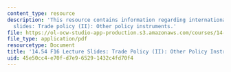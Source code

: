 ```yaml
---
content_type: resource
description: 'This resource contains information regarding international trade lecture
  slides: Trade policy (II): Other policy instruments.'
file: https://ol-ocw-studio-app-production.s3.amazonaws.com/courses/14-54-international-trade-fall-2016/45e50cc4e70fd7e965291432c4fd70f4_MIT14_54F16_Lecture_21.pdf
file_type: application/pdf
resourcetype: Document
title: '14.54 F16 Lecture Slides: Trade Policy (II): Other Policy Instruments'
uid: 45e50cc4-e70f-d7e9-6529-1432c4fd70f4
---
```

